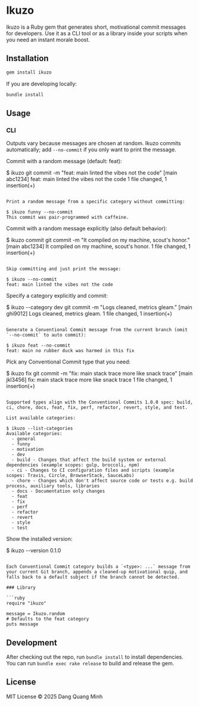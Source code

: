 # Ikuzo

Ikuzo is a Ruby gem that generates short, motivational commit messages for developers. Use it as a CLI tool or as a library inside your scripts when you need an instant morale boost.

## Installation

```bash
gem install ikuzo
```

If you are developing locally:

```bash
bundle install
```

## Usage

### CLI

Outputs vary because messages are chosen at random. Ikuzo commits automatically; add `--no-commit` if you only want to print the message.

Commit with a random message (default: feat):

$ ikuzo
git commit -m "feat: main linted the vibes not the code"
[main abc1234] feat: main linted the vibes not the code
 1 file changed, 1 insertion(+)
```

Print a random message from a specific category without committing:

$ ikuzo funny --no-commit
This commit was pair-programmed with caffeine.
```

Commit with a random message explicitly (also default behavior):

$ ikuzo commit
git commit -m "It compiled on my machine, scout's honor."
[main abc1234] It compiled on my machine, scout's honor.
 1 file changed, 1 insertion(+)
```

Skip committing and just print the message:

$ ikuzo --no-commit
feat: main linted the vibes not the code
```

Specify a category explicitly and commit:

$ ikuzo --category dev
git commit -m "Logs cleaned, metrics gleam."
[main ghi9012] Logs cleaned, metrics gleam.
 1 file changed, 1 insertion(+)
```

Generate a Conventional Commit message from the current branch (omit `--no-commit` to auto commit):

$ ikuzo feat --no-commit
feat: main no rubber duck was harmed in this fix
```

Pick any Conventional Commit type that you need:

$ ikuzo fix
git commit -m "fix: main stack trace more like snack trace"
[main jkl3456] fix: main stack trace more like snack trace
 1 file changed, 1 insertion(+)
```

Supported types align with the Conventional Commits 1.0.0 spec: build, ci, chore, docs, feat, fix, perf, refactor, revert, style, and test.

List available categories:

$ ikuzo --list-categories
Available categories:
  - general
  - funny
  - motivation
  - dev
  - build - Changes that affect the build system or external dependencies (example scopes: gulp, broccoli, npm)
  - ci - Changes to CI configuration files and scripts (example scopes: Travis, Circle, BrowserStack, SauceLabs)
  - chore - Changes which don't affect source code or tests e.g. build process, auxiliary tools, libraries
  - docs - Documentation only changes
  - feat
  - fix
  - perf
  - refactor
  - revert
  - style
  - test
```

Show the installed version:

$ ikuzo --version
0.1.0
```

Each Conventional Commit category builds a `<type>: ...` message from your current Git branch, appends a cleaned-up motivational quip, and falls back to a default subject if the branch cannot be detected.

### Library

```ruby
require "ikuzo"

message = Ikuzo.random
# Defaults to the feat category
puts message
```

## Development

After checking out the repo, run `bundle install` to install dependencies. You can run `bundle exec rake release` to build and release the gem.

## License

MIT License © 2025 Dang Quang Minh
